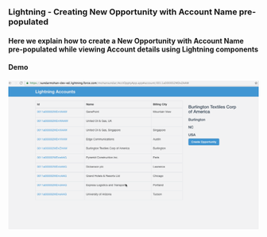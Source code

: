 ### Lightning - Creating New Opportunity with Account Name pre-populated

#### Here we explain how to create a New Opportunity  with Account Name pre-populated while viewing Account details using Lightning components

#### Demo

![alt tag](https://github.com/mohan-chinnappan-n/lightning-accounts/blob/master/demo/accounts-lightning.gif)
